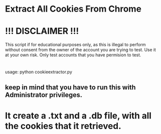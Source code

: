 # Extract All Cookies From Chrome

# !!! DISCLAIMER !!!

This script if for educational purposes only, as this is illegal to perform without consent from the owner of the account you are trying to test. Use it at your own risk. Only test accounts that you have permision to test.

#
usage: python cookieextractor.py

## keep in mind that you have to run this with Administrator privileges.

# It create a .txt and a .db file, with all the cookies that it retrieved.

